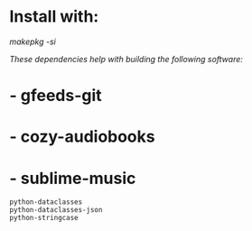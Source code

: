 # Install with:
_makepkg -si_

_These dependencies help with building the following software:_

# - gfeeds-git
# - cozy-audiobooks
# - sublime-music
    python-dataclasses
    python-dataclasses-json
    python-stringcase
